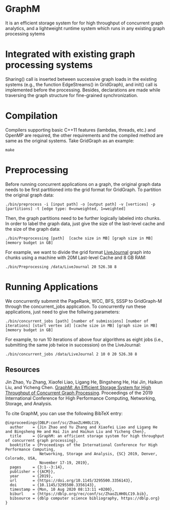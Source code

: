# GraphM
It is an efficient storage system for for high throughput of concurrent graph analytics, and a lightweight runtime system which runs in any existing graph processing sytems

# Integrated with existing graph processing systems
Sharing() call is inserted between successive graph loads in the existing systems (e.g., the function EdgeStreams() in GridGraph), and init() call is implemented before the processing. Besides, declarations are made while traversing the graph structure for fine-grained synchronization.

# Compilation
Compilers supporting basic C++11 features (lambdas, threads, etc.) and OpenMP are required, the other requirements and the compiled method are same as the original systems. Take GridGraph as an example:
```
make
```
# Preprocessing
Before running concurrent applications on a graph, the original graph data needs to be first partitioned into the grid format for GridGraph. To partition the original graph data:
```
./bin/preprocess -i [input path] -o [output path] -v [vertices] -p [partitions] -t [edge type: 0=unweighted, 1=weighted]
```
Then, the graph partitions need to be further logically labeled into chunks. In order to label the graph data, just give the size of the last-level cache and the size of the graph data:
```
./bin/Preprocessing [path]  [cache size in MB] [graph size in MB] [memory budget in GB]
```
For example, we want to divide the grid format [LiveJournal](http://snap.stanford.edu/data/soc-LiveJournal1.html) graph into chunks using a machine with 20M Last-level Cache and 8 GB RAM:
```
./bin/Preprocessing /data/LiveJournal 20 526.38 8
```

# Running Applications
We concurrently submmit the PageRank, WCC, BFS, SSSP to GridGraph-M through the concurrent_jobs application. To concurrently run these applications, just need to give the follwing parameters:
```
./bin/concurrent_jobs [path] [number of submissions] [number of iterations] [start vertex id] [cache size in MB] [graph size in MB] [memory budget in GB]
```
For example, to run 10 iterations of above four algorithms as eight jobs (i.e., submitting the same job twice in succession) on the LiveJournal:
```
./bin/concurrent_jobs /data/LiveJournal 2 10 0 20 526.38 8
```

## Resources
Jin Zhao, Yu Zhang, Xiaofei Liao, Ligang He, Bingsheng He, Hai Jin, Haikun Liu, and Yicheng Chen. [GraphM: An Efficient Storage System for High Throughput of Concurrent Graph Processing](https://dl.acm.org/doi/10.1145/3295500.3356143). Proceedings of the 2019 International Conference for High Performance Computing, Networking, Storage, and Analysis.

To cite GraphM, you can use the following BibTeX entry:
```
@inproceedings{DBLP:conf/sc/ZhaoZLHH0LC19,
  author    = {Jin Zhao and Yu Zhang and Xiaofei Liao and Ligang He and Bingsheng He and Hai Jin and Haikun Liu and Yicheng Chen},
  title     = {GraphM: an efficient storage system for high throughput of concurrent graph processing},
  booktitle = {Proceedings of the International Conference for High Performance Computing,
               Networking, Storage and Analysis, {SC} 2019, Denver, Colorado, USA,
               November 17-19, 2019},
  pages     = {3:1--3:14},
  publisher = {{ACM}},
  year      = {2019},
  url       = {https://doi.org/10.1145/3295500.3356143},
  doi       = {10.1145/3295500.3356143},
  timestamp = {Mon, 10 Aug 2020 08:13:11 +0200},
  biburl    = {https://dblp.org/rec/conf/sc/ZhaoZLHH0LC19.bib},
  bibsource = {dblp computer science bibliography, https://dblp.org}
}
```
